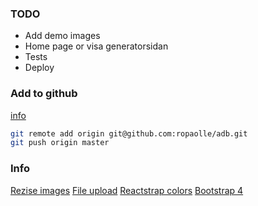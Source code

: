 
### TODO
* Add demo images
* Home page or visa generatorsidan
* Tests
* Deploy
  

### Add to github 
[info](https://help.github.com/articles/adding-an-existing-project-to-github-using-the-command-line/)

``` bash
git remote add origin git@github.com:ropaolle/adb.git
git push origin master
```

### Info
[Rezise images](https://github.com/oliver-moran/jimp)
[File upload](https://firebase.google.com/docs/storage/web/upload-files?authuser=0)
[Reactstrap colors](https://github.com/twbs/bootstrap/pull/22836#issuecomment-310945638)
[Bootstrap 4](https://getbootstrap.com/docs/4.0/layout/grid/)
